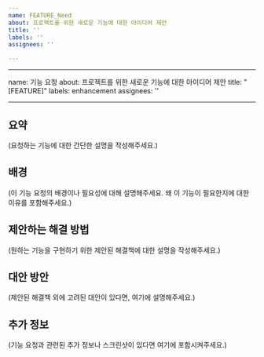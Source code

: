 ```yaml
---
name: FEATURE_Need
about: 프로젝트를 위한 새로운 기능에 대한 아이디어 제안
title: ''
labels: ''
assignees: ''

---
```


---
name: 기능 요청
about: 프로젝트를 위한 새로운 기능에 대한 아이디어 제안
title: "[FEATURE]"
labels: enhancement
assignees: ''

---

## 요약
(요청하는 기능에 대한 간단한 설명을 작성해주세요.)

## 배경
(이 기능 요청의 배경이나 필요성에 대해 설명해주세요. 왜 이 기능이 필요한지에 대한 이유를 포함해주세요.)

## 제안하는 해결 방법
(원하는 기능을 구현하기 위한 제안된 해결책에 대한 설명을 작성해주세요.)

## 대안 방안
(제안된 해결책 외에 고려된 대안이 있다면, 여기에 설명해주세요.)

## 추가 정보
(기능 요청과 관련된 추가 정보나 스크린샷이 있다면 여기에 포함시켜주세요.)
